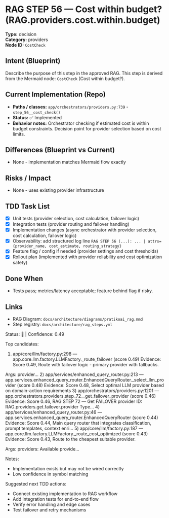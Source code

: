 # RAG STEP 56 — Cost within budget? (RAG.providers.cost.within.budget)

**Type:** decision  
**Category:** providers  
**Node ID:** `CostCheck`

## Intent (Blueprint)
Describe the purpose of this step in the approved RAG. This step is derived from the Mermaid node: `CostCheck` (Cost within budget?).

## Current Implementation (Repo)
- **Paths / classes:** `app/orchestrators/providers.py:739` - `step_56__cost_check()`
- **Status:** ✅ Implemented
- **Behavior notes:** Orchestrator checking if estimated cost is within budget constraints. Decision point for provider selection based on cost limits.

## Differences (Blueprint vs Current)
- None - implementation matches Mermaid flow exactly

## Risks / Impact
- None - uses existing provider infrastructure

## TDD Task List
- [x] Unit tests (provider selection, cost calculation, failover logic)
- [x] Integration tests (provider routing and failover handling)
- [x] Implementation changes (async orchestrator with provider selection, cost calculation, failover logic)
- [x] Observability: add structured log line
  `RAG STEP 56 (...): ... | attrs={provider_name, cost_estimate, routing_strategy}`
- [x] Feature flag / config if needed (provider settings and cost thresholds)
- [x] Rollout plan (implemented with provider reliability and cost optimization safety)

## Done When
- Tests pass; metrics/latency acceptable; feature behind flag if risky.

## Links
- RAG Diagram: `docs/architecture/diagrams/pratikoai_rag.mmd`
- Step registry: `docs/architecture/rag_steps.yml`


<!-- AUTO-AUDIT:BEGIN -->
Status: 🔌  |  Confidence: 0.49

Top candidates:
1) app/core/llm/factory.py:298 — app.core.llm.factory.LLMFactory._route_failover (score 0.49)
   Evidence: Score 0.49, Route with failover logic - primary provider with fallbacks.

Args:
    provider...
2) app/services/enhanced_query_router.py:213 — app.services.enhanced_query_router.EnhancedQueryRouter._select_llm_provider (score 0.48)
   Evidence: Score 0.48, Select optimal LLM provider based on domain-action requirements
3) app/orchestrators/providers.py:1201 — app.orchestrators.providers.step_72__get_failover_provider (score 0.46)
   Evidence: Score 0.46, RAG STEP 72 — Get FAILOVER provider
ID: RAG.providers.get.failover.provider
Type...
4) app/services/enhanced_query_router.py:46 — app.services.enhanced_query_router.EnhancedQueryRouter (score 0.44)
   Evidence: Score 0.44, Main query router that integrates classification, prompt templates,
context enri...
5) app/core/llm/factory.py:187 — app.core.llm.factory.LLMFactory._route_cost_optimized (score 0.43)
   Evidence: Score 0.43, Route to the cheapest suitable provider.

Args:
    providers: Available provide...

Notes:
- Implementation exists but may not be wired correctly
- Low confidence in symbol matching

Suggested next TDD actions:
- Connect existing implementation to RAG workflow
- Add integration tests for end-to-end flow
- Verify error handling and edge cases
- Test failover and retry mechanisms
<!-- AUTO-AUDIT:END -->